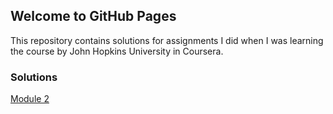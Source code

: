 ## Welcome to GitHub Pages

This repository contains solutions for assignments I did when I was learning the course by John Hopkins University in Coursera.

### Solutions

[Module 2](https://srinath.tk/Coursera-html-css-javascript-for-web-developers/module-2/)

